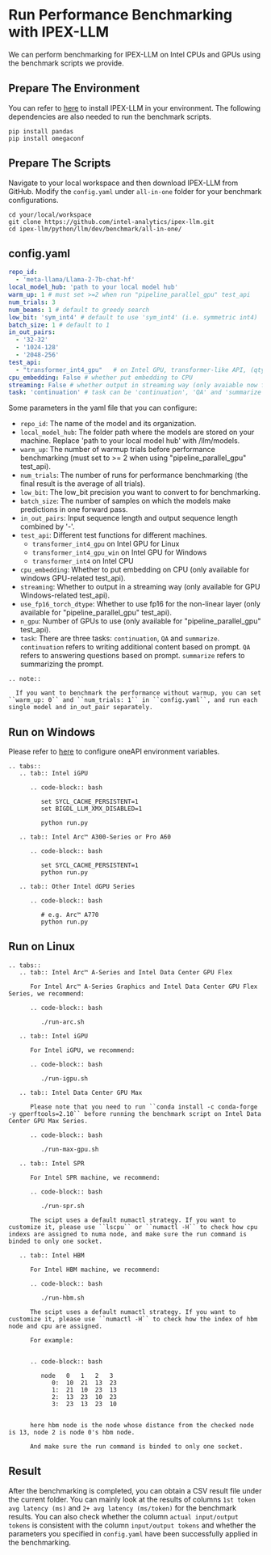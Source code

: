 # Run Performance Benchmarking with IPEX-LLM

We can perform benchmarking for IPEX-LLM on Intel CPUs and GPUs using the benchmark scripts we provide.

## Prepare The Environment

You can refer to [here](https://ipex-llm.readthedocs.io/en/latest/doc/LLM/Overview/install.html) to install IPEX-LLM in your environment. The following dependencies are also needed to run the benchmark scripts.

```
pip install pandas
pip install omegaconf
```

## Prepare The Scripts

Navigate to your local workspace and then download IPEX-LLM from GitHub. Modify the `config.yaml` under `all-in-one` folder for your benchmark configurations.

```
cd your/local/workspace
git clone https://github.com/intel-analytics/ipex-llm.git
cd ipex-llm/python/llm/dev/benchmark/all-in-one/
```

## config.yaml


```yaml
repo_id:
  - 'meta-llama/Llama-2-7b-chat-hf'
local_model_hub: 'path to your local model hub'
warm_up: 1 # must set >=2 when run "pipeline_parallel_gpu" test_api
num_trials: 3
num_beams: 1 # default to greedy search
low_bit: 'sym_int4' # default to use 'sym_int4' (i.e. symmetric int4)
batch_size: 1 # default to 1
in_out_pairs:
  - '32-32'
  - '1024-128'
  - '2048-256'
test_api:
  - "transformer_int4_gpu"   # on Intel GPU, transformer-like API, (qtype=int4)
cpu_embedding: False # whether put embedding to CPU
streaming: False # whether output in streaming way (only avaiable now for gpu win related test_api)
task: 'continuation' # task can be 'continuation', 'QA' and 'summarize'
```

Some parameters in the yaml file that you can configure:


- `repo_id`: The name of the model and its organization.
- `local_model_hub`: The folder path where the models are stored on your machine. Replace 'path to your local model hub' with /llm/models.
- `warm_up`: The number of warmup trials before performance benchmarking (must set to >= 2 when using "pipeline_parallel_gpu" test_api).
- `num_trials`: The number of runs for performance benchmarking (the final result is the average of all trials).
- `low_bit`: The low_bit precision you want to convert to for benchmarking.
- `batch_size`: The number of samples on which the models make predictions in one forward pass.
- `in_out_pairs`: Input sequence length and output sequence length combined by '-'.
- `test_api`: Different test functions for different machines.
  - `transformer_int4_gpu` on Intel GPU for Linux
  - `transformer_int4_gpu_win` on Intel GPU for Windows
  - `transformer_int4` on Intel CPU
- `cpu_embedding`: Whether to put embedding on CPU (only available for windows GPU-related test_api).
- `streaming`: Whether to output in a streaming way (only available for GPU Windows-related test_api).
- `use_fp16_torch_dtype`: Whether to use fp16 for the non-linear layer (only available for "pipeline_parallel_gpu" test_api).
- `n_gpu`: Number of GPUs to use (only available for "pipeline_parallel_gpu" test_api).
- `task`: There are three tasks: `continuation`, `QA` and `summarize`. `continuation` refers to writing additional content based on prompt. `QA` refers to answering questions based on prompt. `summarize` refers to summarizing the prompt.


```eval_rst
.. note::

  If you want to benchmark the performance without warmup, you can set ``warm_up: 0`` and ``num_trials: 1`` in ``config.yaml``, and run each single model and in_out_pair separately. 
```


## Run on Windows

Please refer to [here](https://ipex-llm.readthedocs.io/en/latest/doc/LLM/Overview/install_gpu.html#runtime-configuration) to configure oneAPI environment variables.

```eval_rst
.. tabs::
   .. tab:: Intel iGPU

      .. code-block:: bash

         set SYCL_CACHE_PERSISTENT=1
         set BIGDL_LLM_XMX_DISABLED=1

         python run.py

   .. tab:: Intel Arc™ A300-Series or Pro A60

      .. code-block:: bash

         set SYCL_CACHE_PERSISTENT=1
         python run.py

   .. tab:: Other Intel dGPU Series

      .. code-block:: bash

         # e.g. Arc™ A770
         python run.py

```

## Run on Linux

```eval_rst
.. tabs::
   .. tab:: Intel Arc™ A-Series and Intel Data Center GPU Flex

      For Intel Arc™ A-Series Graphics and Intel Data Center GPU Flex Series, we recommend:

      .. code-block:: bash

         ./run-arc.sh

   .. tab:: Intel iGPU

      For Intel iGPU, we recommend:

      .. code-block:: bash

         ./run-igpu.sh

   .. tab:: Intel Data Center GPU Max

      Please note that you need to run ``conda install -c conda-forge -y gperftools=2.10`` before running the benchmark script on Intel Data Center GPU Max Series.

      .. code-block:: bash

         ./run-max-gpu.sh

   .. tab:: Intel SPR

      For Intel SPR machine, we recommend:

      .. code-block:: bash

         ./run-spr.sh

      The scipt uses a default numactl strategy. If you want to customize it, please use ``lscpu`` or ``numactl -H`` to check how cpu indexs are assigned to numa node, and make sure the run command is binded to only one socket.

   .. tab:: Intel HBM

      For Intel HBM machine, we recommend:

      .. code-block:: bash

         ./run-hbm.sh

      The scipt uses a default numactl strategy. If you want to customize it, please use ``numactl -H`` to check how the index of hbm node and cpu are assigned.
      
      For example:


      .. code-block:: bash

         node   0   1   2   3
            0:  10  21  13  23
            1:  21  10  23  13
            2:  13  23  10  23
            3:  23  13  23  10


      here hbm node is the node whose distance from the checked node is 13, node 2 is node 0's hbm node.

      And make sure the run command is binded to only one socket.

```

## Result

After the benchmarking is completed, you can obtain a CSV result file under the current folder. You can mainly look at the results of columns `1st token avg latency (ms)` and `2+ avg latency (ms/token)` for the benchmark results. You can also check whether the column `actual input/output tokens` is consistent with the column `input/output tokens` and whether the parameters you specified in `config.yaml` have been successfully applied in the benchmarking.
